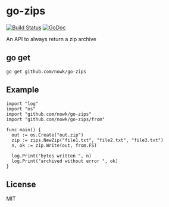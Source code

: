 # go-zips

[![Build Status](https://travis-ci.org/nowk/go-zips.svg?branch=master)](https://travis-ci.org/nowk/go-zips)
[![GoDoc](https://godoc.org/github.com/nowk/go-zips?status.svg)](http://godoc.org/github.com/nowk/go-zips)

An API to always return a zip archive

## go get

    go get github.com/nowk/go-zips

## Example

    import "log"
    import "os"
    import "github.com/nowk/go-zips"
    import "github.com/nowk/go-zips/from"

    func main() {
      out := os.Create("out.zip")
      zip := zips.NewZip("file1.txt", "file2.txt", "file3.txt")
      n, ok := zip.Write(out, from.FS)

      log.Print("bytes written ", n)
      log.Print("archived without error ", ok)
    }

## License

MIT
